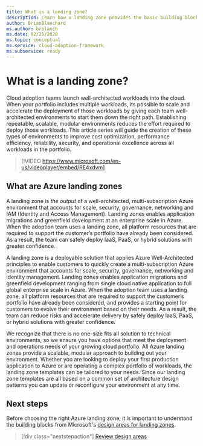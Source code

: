 ```yaml
---
title: What is a landing zone?
description: Learn how a landing zone provides the basic building block of any cloud adoption environment.
author: BrianBlanchard
ms.author: brblanch
ms.date: 02/25/2020
ms.topic: conceptual
ms.service: cloud-adoption-framework
ms.subservice: ready
---
```


<!-- markdownlint-disable MD026 -->

# What is a landing zone?

Cloud adoption teams launch well-architected workloads into the cloud. When your portfolio includes multiple workloads, its possible to scale and accelerate the deployment of those workloads by giving each team well-architected environments to start them down the right path. Establishing repeatable, scalable, modular environments reduces the effort required to deploy those workloads. This article series will guide the creation of these types of environments to improve cost optimization, performance efficiency, reliability, security, and operational excellence across all workloads in the portfolio.

<!-- markdownlint-disable MD034 -->

> [!VIDEO https://www.microsoft.com/en-us/videoplayer/embed/RE4xdvm]

<!-- markdownlint-enable MD034 -->

## What are Azure landing zones

A landing zone is *the output* of a well-architected, multi-subscription Azure environment that accounts for scale, security, governance, networking and IAM (Identity and Access Management). Landing zones enables application migrations and greenfield development at an enterprise scale in Azure. When the adoption team uses a landing zone, all platform resources that are required to support the customer’s portfolio have already been considered. As a result, the team can safely deploy IaaS, PaaS, or hybrid solutions with greater confidence.

A landing zone is a deployable solution that applies Azure Well-Architected  principles to enable customers to quickly create a multi-subscription Azure environment that accounts for scale, security, governance, networking and identity management. Landing zones enables application migrations and greenfield development ranging from single cloud native application to full global enterprise scale in Azure. When the adoption team uses a landing zone, all platform resources that are required to support the customer’s portfolio have already been considered, and provides a starting point for customers to evolve their environment based on their needs. As a result, the team can reduce risks and accelerate delivery by safely deploy IaaS, PaaS, or hybrid solutions with greater confidence.

We recognize that there is no one-size fits all solution to technical environments, so we ensure you have options that meet the deployment and operations needs of your growing cloud portfolio. All Azure landing zones provide a scalable, modular approach to building out your environment. Whether you are looking to deploy your first production application to Azure or are operating a complex portfolio of workloads, the landing zone templates can be tailored to your needs. Since our landing zone templates are all based on a common set of architecture design patterns you can update or reconfigure your environment at any time.

## Next steps

Before choosing the right Azure landing zone, it is important to understand the building blocks from Microsoft's [design areas for landing zones](./design-areas.md).

> [!div class="nextstepaction"]
> [Review design areas](./design-areas.md)
